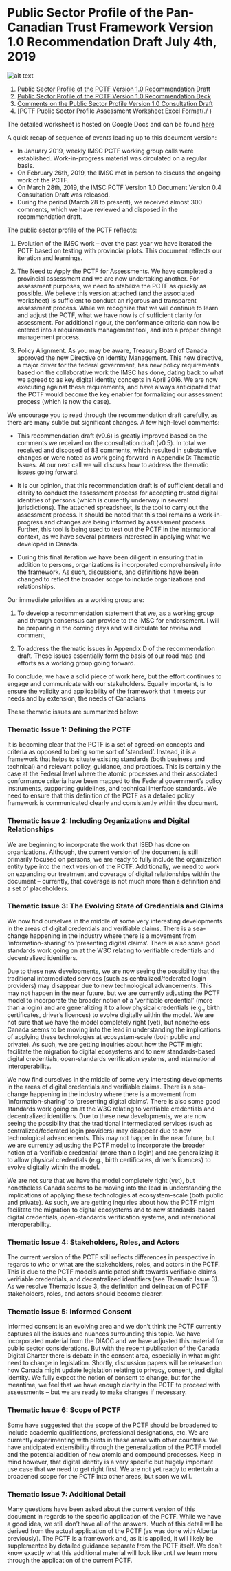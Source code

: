 # Public Sector Profile of the Pan-Canadian Trust Framework Version 1.0 Recommendation Draft July 4th, 2019

![alt text](./readme-img.PNG "Public Sector Profile of the Pan-Canadian Trust Framework")

1.	[Public Sector Profile of the PCTF Version 1.0 Recommendation Draft](./Public%20Sector%20Profile%20of%20the%20PCTF%20Version%201.0%20Recommendation%20Draft%20v0.6%20(2019-07-04).pdf )
2.	[Public Sector Profile of the PCTF Version 1.0 Recommendation Deck](./Public%20Sector%20Profile%20of%20the%20PCTF%20Version%201.0%20Recommendation%20Deck%20v0.6%20(2019-07-04).pdf )
3.	[Comments on the Public Sector Profile Version 1.0 Consultation Draft](./Comments%20on%20the%20Public%20Sector%20Profile%20of%20the%20PCTF%20V1.0%20Consultation%20Draft%20v0.5%20(2019-05-30)%20(Review).pdf )
4.	[PCTF Public Sector Profile Assessment Worksheet Excel Format(./ )


The detailed worksheet is hosted on Google Docs and can be found [here](https://docs.google.com/spreadsheets/d/1eukZkgdwXdskUlzaKR-cU3TjacunKY1OAyIRioFUnp8/edit?usp=sharing)

A quick recap of sequence of events leading up to this document version:

* In January 2019, weekly IMSC PCTF working group calls were established.  Work-in-progress material was circulated on a regular basis. 
* On February 26th, 2019, the IMSC met in person to discuss the ongoing work of the PCTF. 
* On March 28th, 2019, the IMSC PCTF Version 1.0 Document Version 0.4 Consultation Draft was released.
* During the period (March 28 to present), we received almost 300 comments, which we have reviewed and disposed in the recommendation draft.

The public sector profile of the PCTF reflects:

1)	Evolution of the IMSC work – over the past year we have iterated the PCTF based on testing with provincial pilots. This document reflects our iteration and learnings.

2)	The Need to Apply the PCTF for Assessments. We have completed a provincial assessment and we are now undertaking another. For assessment purposes, we need to stabilize the PCTF as quickly as possible. We believe this version attached (and the associated worksheet) is sufficient to conduct an rigorous and transparent assessment process. While we recognize that we will continue to learn and adjust the PCTF, what we have now is of sufficient clarity for assessment. For additional rigour, the conformance criteria can now be entered into a requirements management tool, and into a proper change management process. 

3)	Policy Alignment. As you may be aware, Treasury Board of Canada approved the new Directive on Identity Management. This new directive, a major driver for the federal government, has new policy requirements based on the collaborative work the IMSC has done, dating back to what we agreed to as key digital identity concepts in April 2016. We are now executing against these requirements, and have always anticipated that the PCTF would become the key enabler for formalizing our assessment process (which is now the case).

We encourage you to read through the recommendation draft carefully, as there are many subtle but significant changes. A few high-level comments: 

* This recommendation draft (v0.6) is greatly improved based on the comments we received on the consultation draft (v0.5). In total we received and disposed of 83 comments, which resulted in substantive changes or were noted as work going forward in Appendix D: Thematic Issues. At our next call we will discuss how to address the thematic issues going forward.

*	It is our opinion, that this recommendation draft is of sufficient detail and clarity to conduct the assessment process for accepting trusted digital identities of persons (which is currently underway in several jurisdictions). The attached spreadsheet, is the tool to carry out the assessment process. It should be noted that this tool remains a work-in-progress and changes are being informed by assessment process. Further, this tool is being used to test out the PCTF in the international context, as we have several partners interested in applying what we developed in Canada.

*	During this final iteration we have been diligent in ensuring that in addition to persons, organizations is incorporated comprehensively into the framework. As such, discussions, and definitions have been changed to reflect the broader scope to include organizations and relationships.

Our immediate priorities as a working group are:

1.	To develop a recommendation statement that we, as a working group and through consensus can provide to the IMSC for endorsement. I will be preparing in the coming days and will circulate for review and comment,

2.	To address the thematic issues in Appendix D of the recommendation draft. These issues essentially form the basis of our road map and efforts as a working group going forward.

To conclude,  we have a solid piece of work here, but the effort continues to engage and communicate with our stakeholders. Equally important, is to ensure the validity and applicability of the framework that it meets our needs and by extension, the needs of Canadians

These thematic issues are summarized below:

### Thematic Issue 1: Defining the PCTF

It is becoming clear that the PCTF is a set of agreed-on concepts and criteria as opposed to being some sort of ‘standard’. Instead, it is a framework that helps to situate existing standards (both business and technical) and relevant policy, guidance, and practices. This is certainly the case at the Federal level where the atomic processes and their associated conformance criteria have been mapped to the Federal government’s policy instruments, supporting guidelines, and technical interface standards. We need to ensure that this definition of the PCTF as a detailed policy framework is communicated clearly and consistently within the document.

### Thematic Issue 2: Including Organizations and Digital Relationships

We are beginning to incorporate the work that ISED has done on organizations. Although, the current version of the document is still primarily focused on persons, we are ready to fully include the organization entity type into the next version of the PCTF. Additionally, we need to work on expanding our treatment and coverage of digital relationships within the document – currently, that coverage is not much more than a definition and a set of placeholders.  

### Thematic Issue 3: The Evolving State of Credentials and Claims

We now find ourselves in the middle of some very interesting developments in the areas of digital credentials and verifiable claims. There is a sea-change happening in the industry where there is a movement from ‘information-sharing’ to ‘presenting digital claims’. There is also some good standards work going on at the W3C relating to verifiable credentials and decentralized identifiers.

Due to these new developments, we are now seeing the possibility that the traditional intermediated services (such as centralized/federated login providers) may disappear due to new technological advancements. This may not happen in the near future, but we are currently adjusting the PCTF model to incorporate the broader notion of a ‘verifiable credential’ (more than a login) and are generalizing it to allow physical credentials (e.g., birth certificates, driver’s licences) to evolve digitally within the model. 
We are not sure that we have the model completely right (yet), but nonetheless Canada seems to be moving into the lead in understanding the implications of applying these technologies at ecosystem-scale (both public and private). As such, we are getting inquiries about how the PCTF might facilitate the migration to digital ecosystems and to new standards-based digital credentials, open-standards verification systems, and international interoperability.

We now find ourselves in the middle of some very interesting developments in the areas of digital credentials and verifiable claims. There is a sea-change happening in the industry where there is a movement from ‘information-sharing’ to ‘presenting digital claims’. There is also some good standards work going on at the W3C relating to verifiable credentials and decentralized identifiers.
Due to these new developments, we are now seeing the possibility that the traditional intermediated services (such as centralized/federated login providers) may disappear due to new technological advancements. This may not happen in the near future, but we are currently adjusting the PCTF model to incorporate the broader notion of a ‘verifiable credential’ (more than a login) and are generalizing it to allow physical credentials (e.g., birth certificates, driver’s licences) to evolve digitally within the model. 

We are not sure that we have the model completely right (yet), but nonetheless Canada seems to be moving into the lead in understanding the implications of applying these technologies at ecosystem-scale (both public and private). As such, we are getting inquiries about how the PCTF might facilitate the migration to digital ecosystems and to new standards-based digital credentials, open-standards verification systems, and international interoperability.


### Thematic Issue 4: Stakeholders, Roles, and Actors

The current version of the PCTF still reflects differences in perspective in regards to who or what are the stakeholders, roles, and actors in the PCTF. This is due to the PCTF model’s anticipated shift towards verifiable claims, verifiable credentials, and decentralized identifiers (see Thematic Issue 3). As we resolve Thematic Issue 3, the definition and delineation of PCTF stakeholders, roles, and actors should become clearer.

### Thematic Issue 5: Informed Consent

Informed consent is an evolving area and we don’t think the PCTF currently captures all the issues and nuances surrounding this topic. We have incorporated material from the DIACC and we have adjusted this material for public sector considerations. But with the recent publication of the Canada Digital Charter there is debate in the consent area, especially in what might need to change in legislation. Shortly, discussion papers will be released on how Canada might update legislation relating to privacy, consent, and digital identity. We fully expect the notion of consent to change, but for the meantime, we feel that we have enough clarity in the PCTF to proceed with assessments – but we are ready to make changes if necessary.

### Thematic Issue 6: Scope of PCTF

Some have suggested that the scope of the PCTF should be broadened to include academic qualifications, professional designations, etc. We are currently experimenting with pilots in these areas with other countries. We have anticipated extensibility through the generalization of the PCTF model and the potential addition of new atomic and compound processes. Keep in mind however, that digital identity is a very specific but hugely important use case that we need to get right first. We are not yet ready to entertain a broadened scope for the PCTF into other areas, but soon we will.

### Thematic Issue 7: Additional Detail

Many questions have been asked about the current version of this document in regards to the specific application of the PCTF. While we have a good idea, we still don’t have all of the answers. Much of this detail will be derived from the actual application of the PCTF (as was done with Alberta previously). The PCTF is a framework and, as it is applied, it will likely be supplemented by detailed guidance separate from the PCTF itself. We don’t know exactly what this additional material will look like until we learn more through the application of the current PCTF.
